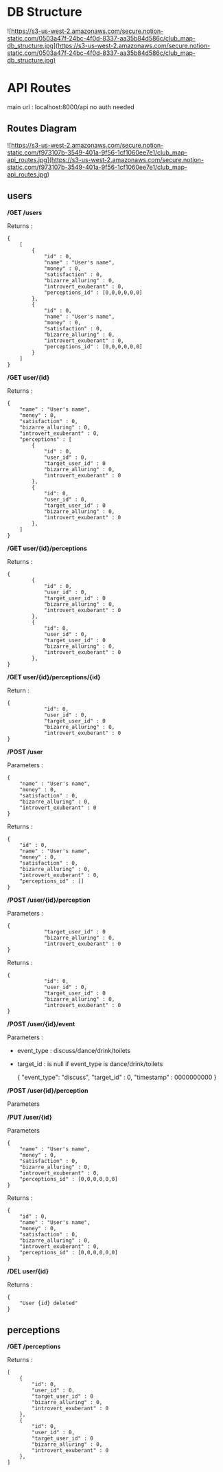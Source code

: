 # DB Structure

![https://s3-us-west-2.amazonaws.com/secure.notion-static.com/0503a47f-24bc-4f0d-8337-aa35b84d586c/club_map-db_structure.jpg](https://s3-us-west-2.amazonaws.com/secure.notion-static.com/0503a47f-24bc-4f0d-8337-aa35b84d586c/club_map-db_structure.jpg)

# API Routes

main url : localhost:8000/api
no auth needed

## Routes Diagram

![https://s3-us-west-2.amazonaws.com/secure.notion-static.com/f973107b-3549-401a-9f56-1cf1060ee7e1/club_map-api_routes.jpg](https://s3-us-west-2.amazonaws.com/secure.notion-static.com/f973107b-3549-401a-9f56-1cf1060ee7e1/club_map-api_routes.jpg)

## users

**/GET /users**

Returns :

    {
    	[
    		{
    			"id" : 0,
    			"name" : "User's name",
    			"money" : 0,
    			"satisfaction" : 0,
    			"bizarre_alluring" : 0,
    			"introvert_exuberant" : 0,
    			"perceptions_id" : [0,0,0,0,0,0]
    		},
    		{
    			"id" : 0,
    			"name" : "User's name",
    			"money" : 0,
    			"satisfaction" : 0,
    			"bizarre_alluring" : 0,
    			"introvert_exuberant" : 0,
    			"perceptions_id" : [0,0,0,0,0,0]
    		}
    	]
    }

**/GET user/{id}**

Returns : 

    {
    	"name" : "User's name",
    	"money" : 0,
    	"satisfaction" : 0,
    	"bizarre_alluring" : 0,
    	"introvert_exuberant" : 0,
    	"perceptions" : [
    		{
    			"id" : 0,
    			"user_id" : 0,
    			"target_user_id" : 0
    			"bizarre_alluring" : 0,
    			"introvert_exuberant" : 0
    		},
    		{
    			"id": 0,
    			"user_id" : 0,
    			"target_user_id" : 0
    			"bizarre_alluring" : 0,
    			"introvert_exuberant" : 0
    		},
    	]
    }

**/GET user/{id}/perceptions**

Returns :

    {
    		{
    			"id" : 0,
    			"user_id" : 0,
    			"target_user_id" : 0
    			"bizarre_alluring" : 0,
    			"introvert_exuberant" : 0
    		},
    		{
    			"id": 0,
    			"user_id" : 0,
    			"target_user_id" : 0
    			"bizarre_alluring" : 0,
    			"introvert_exuberant" : 0
    		},
    }

**/GET user/{id}/perceptions/{id}** 

Return :

    {
    			"id": 0,
    			"user_id" : 0,
    			"target_user_id" : 0
    			"bizarre_alluring" : 0,
    			"introvert_exuberant" : 0
    }

**/POST /user**

Parameters :

    {
    	"name" : "User's name",
    	"money" : 0,
    	"satisfaction" : 0,
    	"bizarre_alluring" : 0,
    	"introvert_exuberant" : 0
    }

Returns : 

    {
    	"id" : 0,
    	"name" : "User's name",
    	"money" : 0,
    	"satisfaction" : 0,
    	"bizarre_alluring" : 0,
    	"introvert_exuberant" : 0,
    	"perceptions_id" : []
    }

**/POST /user/{id}/perception**

Parameters : 

    {
    			"target_user_id" : 0
    			"bizarre_alluring" : 0,
    			"introvert_exuberant" : 0
    }

Returns :

    {
    			"id": 0,
    			"user_id" : 0,
    			"target_user_id" : 0
    			"bizarre_alluring" : 0,
    			"introvert_exuberant" : 0
    }

**/POST /user/{id}/event**

Parameters :

- event_type : discuss/dance/drink/toilets
- target_id : is null if event_type is dance/drink/toilets

    {
    	"event_type": "discuss",
    	"target_id" : 0,
    	"timestamp" : 0000000000
    }

**/POST /user{id}/perception**

Parameters

    

**/PUT /user/{id}** 

Parameters

    {
    	"name" : "User's name",
    	"money" : 0,
    	"satisfaction" : 0,
    	"bizarre_alluring" : 0,
    	"introvert_exuberant" : 0,
    	"perceptions_id" : [0,0,0,0,0,0]
    }

Returns :

    {
    	"id" : 0,
    	"name" : "User's name",
    	"money" : 0,
    	"satisfaction" : 0,
    	"bizarre_alluring" : 0,
    	"introvert_exuberant" : 0,
    	"perceptions_id" : [0,0,0,0,0,0]
    }

**/DEL user/{id}**

Returns :

    {
    	"User {id} deleted"
    }

## perceptions

**/GET /perceptions**

Returns :

    [
    	{
    		"id": 0,
    		"user_id" : 0,
    		"target_user_id" : 0
    		"bizarre_alluring" : 0,
    		"introvert_exuberant" : 0
    	},
    	{
    		"id": 0,
    		"user_id" : 0,
    		"target_user_id" : 0
    		"bizarre_alluring" : 0,
    		"introvert_exuberant" : 0
    	},
    ]